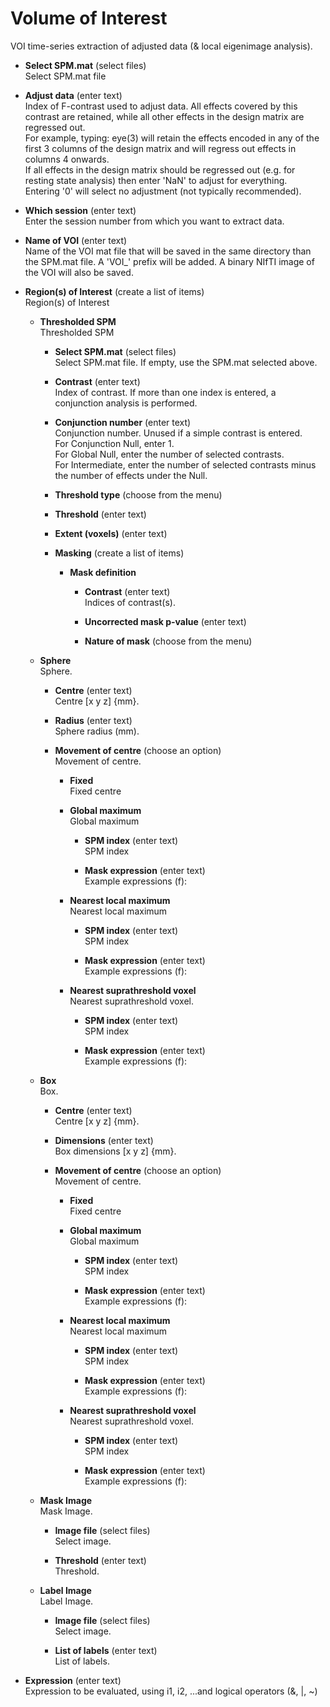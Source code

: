 # Volume of Interest  
 VOI time-series extraction of adjusted data (& local eigenimage analysis).   

* **Select SPM.mat** (select files)  
Select SPM.mat file   

* **Adjust data** (enter text)  
Index of F-contrast used to adjust data. All effects covered by this contrast are retained, while all other effects in the design matrix are regressed out.   
For example, typing: eye(3) will retain the effects encoded in any of the first 3 columns of the design matrix and will regress out effects in columns 4 onwards.    
If all effects in the design matrix should be regressed out (e.g. for resting state analysis) then enter 'NaN' to adjust for everything.   
Entering '0' will select no adjustment (not typically recommended).   

* **Which session** (enter text)  
Enter the session number from which you want to extract data.   

* **Name of VOI** (enter text)  
Name of the VOI mat file that will be saved in the same directory than the SPM.mat file. A 'VOI_' prefix will be added. A binary NIfTI image of the VOI will also be saved.   

* **Region(s) of Interest** (create a list of items)  
Region(s) of Interest   

    * **Thresholded SPM**   
    Thresholded SPM   

        * **Select SPM.mat** (select files)  
        Select SPM.mat file. If empty, use the SPM.mat selected above.   

        * **Contrast** (enter text)  
        Index of contrast. If more than one index is entered, a conjunction analysis is performed.   

        * **Conjunction number** (enter text)  
        Conjunction number. Unused if a simple contrast is entered.   
        For Conjunction Null, enter 1.   
        For Global Null, enter the number of selected contrasts.   
        For Intermediate, enter the number of selected contrasts minus the number of effects under the Null.   

        * **Threshold type** (choose from the menu)  


        * **Threshold** (enter text)  


        * **Extent (voxels)** (enter text)  


        * **Masking** (create a list of items)  


            * **Mask definition**   


                * **Contrast** (enter text)  
                Indices of contrast(s).   

                * **Uncorrected mask p-value** (enter text)  


                * **Nature of mask** (choose from the menu)  


    * **Sphere**   
    Sphere.   

        * **Centre** (enter text)  
        Centre [x y z] {mm}.   

        * **Radius** (enter text)  
        Sphere radius (mm).   

        * **Movement of centre** (choose an option)  
        Movement of centre.   

            * **Fixed**   
            Fixed centre   

            * **Global maximum**   
            Global maximum   

                * **SPM index** (enter text)  
                SPM index   

                * **Mask expression** (enter text)  
                Example expressions (f):   

            * **Nearest local maximum**   
            Nearest local maximum   

                * **SPM index** (enter text)  
                SPM index   

                * **Mask expression** (enter text)  
                Example expressions (f):   

            * **Nearest suprathreshold voxel**   
            Nearest suprathreshold voxel.   

                * **SPM index** (enter text)  
                SPM index   

                * **Mask expression** (enter text)  
                Example expressions (f):   

    * **Box**   
    Box.   

        * **Centre** (enter text)  
        Centre [x y z] {mm}.   

        * **Dimensions** (enter text)  
        Box dimensions [x y z] {mm}.   

        * **Movement of centre** (choose an option)  
        Movement of centre.   

            * **Fixed**   
            Fixed centre   

            * **Global maximum**   
            Global maximum   

                * **SPM index** (enter text)  
                SPM index   

                * **Mask expression** (enter text)  
                Example expressions (f):   

            * **Nearest local maximum**   
            Nearest local maximum   

                * **SPM index** (enter text)  
                SPM index   

                * **Mask expression** (enter text)  
                Example expressions (f):   

            * **Nearest suprathreshold voxel**   
            Nearest suprathreshold voxel.   

                * **SPM index** (enter text)  
                SPM index   

                * **Mask expression** (enter text)  
                Example expressions (f):   

    * **Mask Image**   
    Mask Image.   

        * **Image file** (select files)  
        Select image.   

        * **Threshold** (enter text)  
        Threshold.   

    * **Label Image**   
    Label Image.   

        * **Image file** (select files)  
        Select image.   

        * **List of labels** (enter text)  
        List of labels.   

* **Expression** (enter text)  
Expression to be evaluated, using i1, i2, ...and logical operators (&, $|$, ~)   
